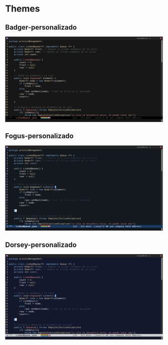 
# Themes 

## Badger-personalizado
![Badger-personalizado](./img/BadgerPersonalizadoDroidSansMono.png)

## Fogus-personalizado
![Fogus-personalizado](./img/FogusPersonalizadoDroidSansMono2.png)

## Dorsey-personalizado
![Dorsey-personalizado](./img/DorseyPersonalizadoDroidSansMono3.png)
